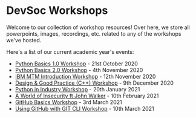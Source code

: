 # DevSoc Workshops
Welcome to our collection of workshop resources! Over here, we store all powerpoints, images, recordings, etc. related to any of the workshops we've hosted.  

Here's a list of our current academic year's events:
* [Python Basics 1.0 Workshop](https://github.com/NTUDevSoc/Workshops/tree/main/Python%20Workshop%201) - 21st October 2020
* [Python Basics 2.0 Workshop](https://github.com/NTUDevSoc/Workshops/tree/main/Python%20Workshop%202) - 4th November 2020
* [IBM MTM Introduction Workshop](https://github.com/NTUDevSoc/Workshops/tree/main/MTM%20Workshop) - 12th November 2020
* [Design & Good Practice (C++) Workshop](https://github.com/NTUDevSoc/Workshops/tree/main/C%2B%2B%20Good%20Practice) - 9th December 2020
* [Python in Industry Workshop](https://github.com/NTUDevSoc/Workshops/tree/main/Python%20in%20Industry) - 20th January 2021
* [A World of Insecurity ft John Walker](https://github.com/NTUDevSoc/Workshops/tree/main/World%20Of%20Insecurity) - 10th February 2021
* [GitHub Basics Workshop](https://github.com/NTUDevSoc/Workshops/tree/main/GitHub%20Basics%20Workshop) - 3rd March 2021
* [Using GitHub with GIT CLI Workshop]() - 10th March 2021
